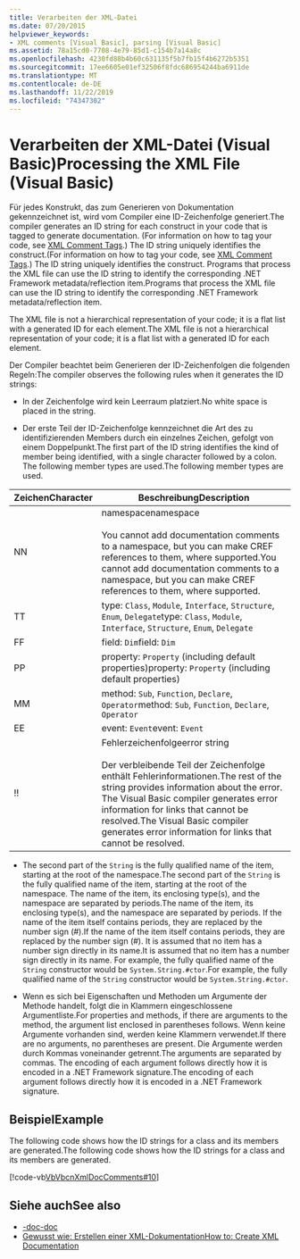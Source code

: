 ```yaml
---
title: Verarbeiten der XML-Datei
ms.date: 07/20/2015
helpviewer_keywords:
- XML comments [Visual Basic], parsing [Visual Basic]
ms.assetid: 78a15cd0-7708-4e79-85d1-c154b7a14a8c
ms.openlocfilehash: 4230fd88b4b60c631135f5b7fb15f4b6272b5351
ms.sourcegitcommit: 17ee6605e01ef32506f8fdc686954244ba6911de
ms.translationtype: MT
ms.contentlocale: de-DE
ms.lasthandoff: 11/22/2019
ms.locfileid: "74347302"
---
```

# <a name="processing-the-xml-file-visual-basic"></a><span data-ttu-id="59b43-102">Verarbeiten der XML-Datei (Visual Basic)</span><span class="sxs-lookup"><span data-stu-id="59b43-102">Processing the XML File (Visual Basic)</span></span>
<span data-ttu-id="59b43-103">Für jedes Konstrukt, das zum Generieren von Dokumentation gekennzeichnet ist, wird vom Compiler eine ID-Zeichenfolge generiert.</span><span class="sxs-lookup"><span data-stu-id="59b43-103">The compiler generates an ID string for each construct in your code that is tagged to generate documentation.</span></span> <span data-ttu-id="59b43-104">(For information on how to tag your code, see [XML Comment Tags](../../../visual-basic/language-reference/xmldoc/index.md).) The ID string uniquely identifies the construct.</span><span class="sxs-lookup"><span data-stu-id="59b43-104">(For information on how to tag your code, see [XML Comment Tags](../../../visual-basic/language-reference/xmldoc/index.md).) The ID string uniquely identifies the construct.</span></span> <span data-ttu-id="59b43-105">Programs that process the XML file can use the ID string to identify the corresponding .NET Framework metadata/reflection item.</span><span class="sxs-lookup"><span data-stu-id="59b43-105">Programs that process the XML file can use the ID string to identify the corresponding .NET Framework metadata/reflection item.</span></span>  
  
 <span data-ttu-id="59b43-106">The XML file is not a hierarchical representation of your code; it is a flat list with a generated ID for each element.</span><span class="sxs-lookup"><span data-stu-id="59b43-106">The XML file is not a hierarchical representation of your code; it is a flat list with a generated ID for each element.</span></span>  
  
 <span data-ttu-id="59b43-107">Der Compiler beachtet beim Generieren der ID-Zeichenfolgen die folgenden Regeln:</span><span class="sxs-lookup"><span data-stu-id="59b43-107">The compiler observes the following rules when it generates the ID strings:</span></span>  
  
- <span data-ttu-id="59b43-108">In der Zeichenfolge wird kein Leerraum platziert.</span><span class="sxs-lookup"><span data-stu-id="59b43-108">No white space is placed in the string.</span></span>  
  
- <span data-ttu-id="59b43-109">Der erste Teil der ID-Zeichenfolge kennzeichnet die Art des zu identifizierenden Members durch ein einzelnes Zeichen, gefolgt von einem Doppelpunkt.</span><span class="sxs-lookup"><span data-stu-id="59b43-109">The first part of the ID string identifies the kind of member being identified, with a single character followed by a colon.</span></span> <span data-ttu-id="59b43-110">The following member types are used.</span><span class="sxs-lookup"><span data-stu-id="59b43-110">The following member types are used.</span></span>  
  
|<span data-ttu-id="59b43-111">Zeichen</span><span class="sxs-lookup"><span data-stu-id="59b43-111">Character</span></span>|<span data-ttu-id="59b43-112">Beschreibung</span><span class="sxs-lookup"><span data-stu-id="59b43-112">Description</span></span>|  
|---|---|  
|<span data-ttu-id="59b43-113">N</span><span class="sxs-lookup"><span data-stu-id="59b43-113">N</span></span>|<span data-ttu-id="59b43-114">namespace</span><span class="sxs-lookup"><span data-stu-id="59b43-114">namespace</span></span><br /><br /> <span data-ttu-id="59b43-115">You cannot add documentation comments to a namespace, but you can make CREF references to them, where supported.</span><span class="sxs-lookup"><span data-stu-id="59b43-115">You cannot add documentation comments to a namespace, but you can make CREF references to them, where supported.</span></span>|  
|<span data-ttu-id="59b43-116">T</span><span class="sxs-lookup"><span data-stu-id="59b43-116">T</span></span>|<span data-ttu-id="59b43-117">type: `Class`, `Module`, `Interface`, `Structure`, `Enum`, `Delegate`</span><span class="sxs-lookup"><span data-stu-id="59b43-117">type: `Class`, `Module`, `Interface`, `Structure`, `Enum`, `Delegate`</span></span>|  
|<span data-ttu-id="59b43-118">F</span><span class="sxs-lookup"><span data-stu-id="59b43-118">F</span></span>|<span data-ttu-id="59b43-119">field: `Dim`</span><span class="sxs-lookup"><span data-stu-id="59b43-119">field: `Dim`</span></span>|  
|<span data-ttu-id="59b43-120">P</span><span class="sxs-lookup"><span data-stu-id="59b43-120">P</span></span>|<span data-ttu-id="59b43-121">property: `Property` (including default properties)</span><span class="sxs-lookup"><span data-stu-id="59b43-121">property: `Property` (including default properties)</span></span>|  
|<span data-ttu-id="59b43-122">M</span><span class="sxs-lookup"><span data-stu-id="59b43-122">M</span></span>|<span data-ttu-id="59b43-123">method: `Sub`, `Function`, `Declare`, `Operator`</span><span class="sxs-lookup"><span data-stu-id="59b43-123">method: `Sub`, `Function`, `Declare`, `Operator`</span></span>|  
|<span data-ttu-id="59b43-124">E</span><span class="sxs-lookup"><span data-stu-id="59b43-124">E</span></span>|<span data-ttu-id="59b43-125">event: `Event`</span><span class="sxs-lookup"><span data-stu-id="59b43-125">event: `Event`</span></span>|  
|<span data-ttu-id="59b43-126">!</span><span class="sxs-lookup"><span data-stu-id="59b43-126">!</span></span>|<span data-ttu-id="59b43-127">Fehlerzeichenfolge</span><span class="sxs-lookup"><span data-stu-id="59b43-127">error string</span></span><br /><br /> <span data-ttu-id="59b43-128">Der verbleibende Teil der Zeichenfolge enthält Fehlerinformationen.</span><span class="sxs-lookup"><span data-stu-id="59b43-128">The rest of the string provides information about the error.</span></span> <span data-ttu-id="59b43-129">The Visual Basic compiler generates error information for links that cannot be resolved.</span><span class="sxs-lookup"><span data-stu-id="59b43-129">The Visual Basic compiler generates error information for links that cannot be resolved.</span></span>|  
  
- <span data-ttu-id="59b43-130">The second part of the `String` is the fully qualified name of the item, starting at the root of the namespace.</span><span class="sxs-lookup"><span data-stu-id="59b43-130">The second part of the `String` is the fully qualified name of the item, starting at the root of the namespace.</span></span> <span data-ttu-id="59b43-131">The name of the item, its enclosing type(s), and the namespace are separated by periods.</span><span class="sxs-lookup"><span data-stu-id="59b43-131">The name of the item, its enclosing type(s), and the namespace are separated by periods.</span></span> <span data-ttu-id="59b43-132">If the name of the item itself contains periods, they are replaced by the number sign (#).</span><span class="sxs-lookup"><span data-stu-id="59b43-132">If the name of the item itself contains periods, they are replaced by the number sign (#).</span></span> <span data-ttu-id="59b43-133">It is assumed that no item has a number sign directly in its name.</span><span class="sxs-lookup"><span data-stu-id="59b43-133">It is assumed that no item has a number sign directly in its name.</span></span> <span data-ttu-id="59b43-134">For example, the fully qualified name of the `String` constructor would be `System.String.#ctor`.</span><span class="sxs-lookup"><span data-stu-id="59b43-134">For example, the fully qualified name of the `String` constructor would be `System.String.#ctor`.</span></span>  
  
- <span data-ttu-id="59b43-135">Wenn es sich bei Eigenschaften und Methoden um Argumente der Methode handelt, folgt die in Klammern eingeschlossene Argumentliste.</span><span class="sxs-lookup"><span data-stu-id="59b43-135">For properties and methods, if there are arguments to the method, the argument list enclosed in parentheses follows.</span></span> <span data-ttu-id="59b43-136">Wenn keine Argumente vorhanden sind, werden keine Klammern verwendet.</span><span class="sxs-lookup"><span data-stu-id="59b43-136">If there are no arguments, no parentheses are present.</span></span> <span data-ttu-id="59b43-137">Die Argumente werden durch Kommas voneinander getrennt.</span><span class="sxs-lookup"><span data-stu-id="59b43-137">The arguments are separated by commas.</span></span> <span data-ttu-id="59b43-138">The encoding of each argument follows directly how it is encoded in a .NET Framework signature.</span><span class="sxs-lookup"><span data-stu-id="59b43-138">The encoding of each argument follows directly how it is encoded in a .NET Framework signature.</span></span>  
  
## <a name="example"></a><span data-ttu-id="59b43-139">Beispiel</span><span class="sxs-lookup"><span data-stu-id="59b43-139">Example</span></span>  
 <span data-ttu-id="59b43-140">The following code shows how the ID strings for a class and its members are generated.</span><span class="sxs-lookup"><span data-stu-id="59b43-140">The following code shows how the ID strings for a class and its members are generated.</span></span>  
  
 [!code-vb[VbVbcnXmlDocComments#10](~/samples/snippets/visualbasic/VS_Snippets_VBCSharp/VbVbcnXmlDocComments/VB/Class1.vb#10)]  
  
## <a name="see-also"></a><span data-ttu-id="59b43-141">Siehe auch</span><span class="sxs-lookup"><span data-stu-id="59b43-141">See also</span></span>

- [<span data-ttu-id="59b43-142">-doc</span><span class="sxs-lookup"><span data-stu-id="59b43-142">-doc</span></span>](../../../visual-basic/reference/command-line-compiler/doc.md)
- [<span data-ttu-id="59b43-143">Gewusst wie: Erstellen einer XML-Dokumentation</span><span class="sxs-lookup"><span data-stu-id="59b43-143">How to: Create XML Documentation</span></span>](../../../visual-basic/programming-guide/program-structure/how-to-create-xml-documentation.md)
